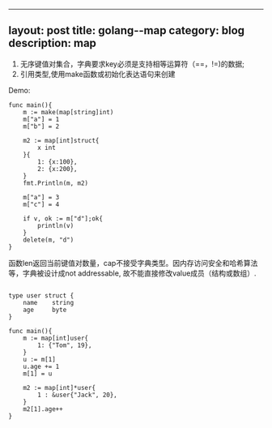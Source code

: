 
---
layout:		post
title:      golang--map
category: blog
description: map
---

1. 无序键值对集合，字典要求key必须是支持相等运算符（==，!=)的数据;
2. 引用类型,使用make函数或初始化表达语句来创建

Demo:


```
func main(){
	m := make(map[string]int)
	m["a"] = 1
	m["b"] = 2

	m2 := map[int]struct{
		x int
	}{
		1: {x:100},
		2: {x:200},
	}
	fmt.Println(m, m2)

	m["a"] = 3
	m["c"] = 4 

	if v, ok := m["d"];ok{
		println(v)
	}
	delete(m, "d")
}

```

函数len返回当前键值对数量，cap不接受字典类型。因内存访问安全和哈希算法等，字典被设计成not addressable, 故不能直接修改value成员（结构或数组）.


```

type user struct {
	name 	string
	age 	byte
}

func main(){
	m := map[int]user{
		1: {"Tom", 19},
	}
	u := m[1]
	u.age += 1
	m[1] = u

	m2 := map[int]*user{
		1 : &user{"Jack", 20},
	}
	m2[1].age++
}

```









